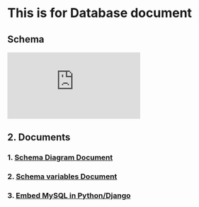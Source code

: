 # This is for Database document
## Schema
![Schema diagram](https://github.com/jithendra1798/SE-Project/blob/main/assets/Tables%20Schema1.pdf)
## 2. Documents
### 1. [Schema Diagram Document](https://docs.google.com/document/d/1f0tBZoOreObHvXWhmM2hPPdkngzHdIXYdW9x57JuSEk/edit)
### 2. [Schema variables Document](https://docs.google.com/document/d/1xRhhgMQ8qZG436_hzpF3xj-nXgE0rf1wI6bEavzY5KE/edit)
### 3. [Embed MySQL in Python/Django](https://www.tutorialspoint.com/python_data_access/python_mysql_introduction.htm)
